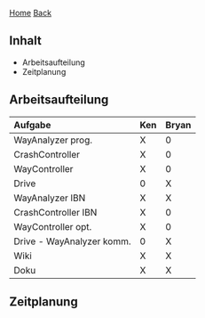 [Home](home) [Back](DokuSolidus)  
  
## Inhalt  
  
- Arbeitsaufteilung
- Zeitplanung
  
## Arbeitsaufteilung  
  
| Aufgabe| Ken| Bryan| 
| :------- | --- | :---- |
| WayAnalyzer prog.| X| 0|
| CrashController| X| 0|
| WayController| X| 0|
| Drive| 0| X|
| WayAnalyzer IBN| X| X|
| CrashController IBN| X| 0|
| WayController opt.| X| 0|
| Drive - WayAnalyzer komm.| 0| X|
| Wiki| X| X|
| Doku| X| X|
  
## Zeitplanung  
  
